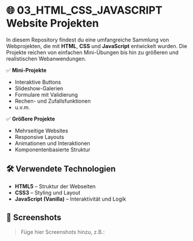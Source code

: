 # 🌐 03_HTML_CSS_JAVASCRIPT Website Projekten

In diesem Repository findest du eine umfangreiche Sammlung von Webprojekten, die mit **HTML**, **CSS** und **JavaScript** entwickelt wurden. Die Projekte reichen von einfachen Mini-Übungen bis hin zu größeren und realistischen Webanwendungen.

✅ **Mini-Projekte**  
- Interaktive Buttons  
- Slideshow-Galerien  
- Formulare mit Validierung  
- Rechen- und Zufallsfunktionen  
- u.v.m.

✅ **Größere Projekte**  
- Mehrseitige Websites  
- Responsive Layouts  
- Animationen und Interaktionen  
- Komponentenbasierte Struktur

## 🛠️ Verwendete Technologien

- **HTML5** – Struktur der Webseiten  
- **CSS3** – Styling und Layout  
- **JavaScript (Vanilla)** – Interaktivität und Logik  

## 📸 Screenshots

> Füge hier Screenshots hinzu, z.B.:
